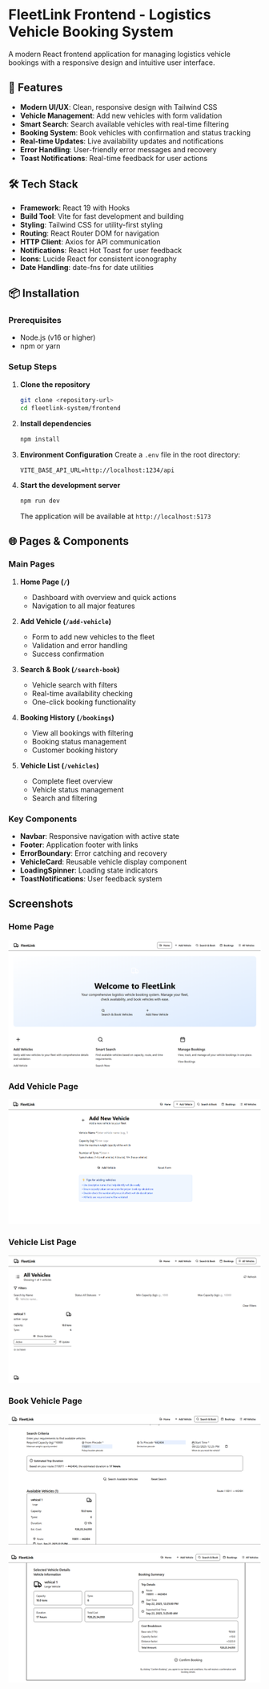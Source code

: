 # FleetLink Frontend - Logistics Vehicle Booking System

A modern React frontend application for managing logistics vehicle bookings with a responsive design and intuitive user interface.

## 🚀 Features

- **Modern UI/UX**: Clean, responsive design with Tailwind CSS
- **Vehicle Management**: Add new vehicles with form validation
- **Smart Search**: Search available vehicles with real-time filtering
- **Booking System**: Book vehicles with confirmation and status tracking
- **Real-time Updates**: Live availability updates and notifications
- **Error Handling**: User-friendly error messages and recovery
- **Toast Notifications**: Real-time feedback for user actions

## 🛠️ Tech Stack

- **Framework**: React 19 with Hooks
- **Build Tool**: Vite for fast development and building
- **Styling**: Tailwind CSS for utility-first styling
- **Routing**: React Router DOM for navigation
- **HTTP Client**: Axios for API communication
- **Notifications**: React Hot Toast for user feedback
- **Icons**: Lucide React for consistent iconography
- **Date Handling**: date-fns for date utilities

## 📦 Installation

### Prerequisites

- Node.js (v16 or higher)
- npm or yarn

### Setup Steps

1. **Clone the repository**
   ```bash
   git clone <repository-url>
   cd fleetlink-system/frontend
   ```

2. **Install dependencies**
   ```bash
   npm install
   ```

3. **Environment Configuration**
   Create a `.env` file in the root directory:
   ```env
   VITE_BASE_API_URL=http://localhost:1234/api
   ```

4. **Start the development server**
   ```bash
   npm run dev
   ```

   The application will be available at `http://localhost:5173`

## 🌐 Pages & Components

### Main Pages

1. **Home Page (`/`)**
   - Dashboard with overview and quick actions
   - Navigation to all major features

2. **Add Vehicle (`/add-vehicle`)**
   - Form to add new vehicles to the fleet
   - Validation and error handling
   - Success confirmation

3. **Search & Book (`/search-book`)**
   - Vehicle search with filters
   - Real-time availability checking
   - One-click booking functionality

4. **Booking History (`/bookings`)**
   - View all bookings with filtering
   - Booking status management
   - Customer booking history

5. **Vehicle List (`/vehicles`)**
   - Complete fleet overview
   - Vehicle status management
   - Search and filtering

### Key Components

- **Navbar**: Responsive navigation with active state
- **Footer**: Application footer with links
- **ErrorBoundary**: Error catching and recovery
- **VehicleCard**: Reusable vehicle display component
- **LoadingSpinner**: Loading state indicators
- **ToastNotifications**: User feedback system

## Screenshots

### Home Page
![Home Page](./src/assets/home.png)

### Add Vehicle Page
![Add Vehicle](./src/assets/add-vehicle.png)

### Vehicle List Page
![Vehicle List](./src/assets/vehicle-list.png)

### Book Vehicle Page
![Book Vehicle 1](./src/assets/book-vehicle-1.png)

![Book Vehicle 2](./src/assets/book-vehicle-2.png)